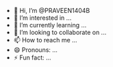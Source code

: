 - 👋 Hi, I’m @PRAVEEN1404B
- 👀 I’m interested in ...
- 🌱 I’m currently learning ...
- 💞️ I’m looking to collaborate on ...
- 📫 How to reach me ...
- 😄 Pronouns: ...
- ⚡ Fun fact: ...

<!---
PRAVEEN1404B/PRAVEEN1404B is a ✨ special ✨ repository because its `README.md` (this file) appears on your GitHub profile.
You can click the Preview link to take a look at your changes.
--->
